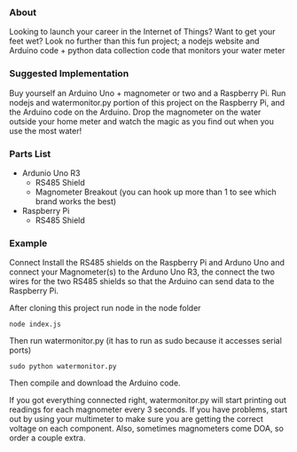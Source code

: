 ### About
Looking to launch your career in the Internet of Things?  Want to get your feet wet?  Look no further than this fun project; a nodejs website and Arduino code + python data collection code that monitors your water meter    

### Suggested Implementation
Buy yourself an Arduino Uno + magnometer or two and a Raspberry Pi.  Run nodejs and watermonitor.py portion of this project on the Raspberry Pi, and the Arduino code on the Arduino.  Drop the magnometer on the water outside your home meter and watch the magic as you find out when you use the most water!

### Parts List
- Ardunio Uno R3
  - RS485 Shield
  - Magnometer Breakout (you can hook up more than 1 to see which brand works the best)
- Raspberry Pi
  - RS485 Shield

### Example
Connect Install the RS485 shields on the Raspberry Pi and Arduno Uno and connect your Magnometer(s) to the Arduno Uno R3, the connect the two wires for the two RS485 shields so that the Arduino can send data to the Raspberry Pi.

After cloning this project run node in the node folder

``
node index.js
``

Then run watermonitor.py  (it has to run as sudo because it accesses serial ports)

``
sudo python watermonitor.py
``

Then compile and download the Arduino code.  

If you got everything connected right, watermonitor.py will start printing out readings for each magnometer every 3 seconds.  If you have problems, start out by using your multimeter to make sure you are getting the correct voltage on each component.  Also, sometimes magnometers come DOA, so order a couple extra.
